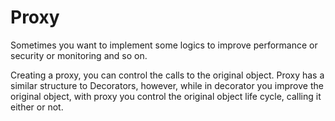 # Proxy

Sometimes you want to implement some logics to improve performance or security or monitoring and so on. 

Creating a proxy, you can control the calls to the original object. Proxy has a similar structure to Decorators, however, while in decorator you improve the original object, with proxy you control the original object life cycle, calling it either or not.